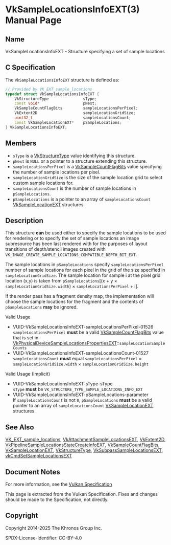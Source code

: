 # VkSampleLocationsInfoEXT(3) Manual Page

## Name

VkSampleLocationsInfoEXT - Structure specifying a set of sample locations



## [](#_c_specification)C Specification

The `VkSampleLocationsInfoEXT` structure is defined as:

```c++
// Provided by VK_EXT_sample_locations
typedef struct VkSampleLocationsInfoEXT {
    VkStructureType               sType;
    const void*                   pNext;
    VkSampleCountFlagBits         sampleLocationsPerPixel;
    VkExtent2D                    sampleLocationGridSize;
    uint32_t                      sampleLocationsCount;
    const VkSampleLocationEXT*    pSampleLocations;
} VkSampleLocationsInfoEXT;
```

## [](#_members)Members

- `sType` is a [VkStructureType](https://registry.khronos.org/vulkan/specs/latest/man/html/VkStructureType.html) value identifying this structure.
- `pNext` is `NULL` or a pointer to a structure extending this structure.
- `sampleLocationsPerPixel` is a [VkSampleCountFlagBits](https://registry.khronos.org/vulkan/specs/latest/man/html/VkSampleCountFlagBits.html) value specifying the number of sample locations per pixel.
- `sampleLocationGridSize` is the size of the sample location grid to select custom sample locations for.
- `sampleLocationsCount` is the number of sample locations in `pSampleLocations`.
- `pSampleLocations` is a pointer to an array of `sampleLocationsCount` [VkSampleLocationEXT](https://registry.khronos.org/vulkan/specs/latest/man/html/VkSampleLocationEXT.html) structures.

## [](#_description)Description

This structure **can** be used either to specify the sample locations to be used for rendering or to specify the set of sample locations an image subresource has been last rendered with for the purposes of layout transitions of depth/stencil images created with `VK_IMAGE_CREATE_SAMPLE_LOCATIONS_COMPATIBLE_DEPTH_BIT_EXT`.

The sample locations in `pSampleLocations` specify `sampleLocationsPerPixel` number of sample locations for each pixel in the grid of the size specified in `sampleLocationGridSize`. The sample location for sample i at the pixel grid location (x,y) is taken from `pSampleLocations`\[(x + y × `sampleLocationGridSize.width`) × `sampleLocationsPerPixel` + i].

If the render pass has a fragment density map, the implementation will choose the sample locations for the fragment and the contents of `pSampleLocations` **may** be ignored.

Valid Usage

- [](#VUID-VkSampleLocationsInfoEXT-sampleLocationsPerPixel-01526)VUID-VkSampleLocationsInfoEXT-sampleLocationsPerPixel-01526  
  `sampleLocationsPerPixel` **must** be a valid [VkSampleCountFlagBits](https://registry.khronos.org/vulkan/specs/latest/man/html/VkSampleCountFlagBits.html) value that is set in [VkPhysicalDeviceSampleLocationsPropertiesEXT](https://registry.khronos.org/vulkan/specs/latest/man/html/VkPhysicalDeviceSampleLocationsPropertiesEXT.html)::`sampleLocationSampleCounts`
- [](#VUID-VkSampleLocationsInfoEXT-sampleLocationsCount-01527)VUID-VkSampleLocationsInfoEXT-sampleLocationsCount-01527  
  `sampleLocationsCount` **must** equal `sampleLocationsPerPixel` × `sampleLocationGridSize.width` × `sampleLocationGridSize.height`

Valid Usage (Implicit)

- [](#VUID-VkSampleLocationsInfoEXT-sType-sType)VUID-VkSampleLocationsInfoEXT-sType-sType  
  `sType` **must** be `VK_STRUCTURE_TYPE_SAMPLE_LOCATIONS_INFO_EXT`
- [](#VUID-VkSampleLocationsInfoEXT-pSampleLocations-parameter)VUID-VkSampleLocationsInfoEXT-pSampleLocations-parameter  
  If `sampleLocationsCount` is not `0`, `pSampleLocations` **must** be a valid pointer to an array of `sampleLocationsCount` [VkSampleLocationEXT](https://registry.khronos.org/vulkan/specs/latest/man/html/VkSampleLocationEXT.html) structures

## [](#_see_also)See Also

[VK\_EXT\_sample\_locations](https://registry.khronos.org/vulkan/specs/latest/man/html/VK_EXT_sample_locations.html), [VkAttachmentSampleLocationsEXT](https://registry.khronos.org/vulkan/specs/latest/man/html/VkAttachmentSampleLocationsEXT.html), [VkExtent2D](https://registry.khronos.org/vulkan/specs/latest/man/html/VkExtent2D.html), [VkPipelineSampleLocationsStateCreateInfoEXT](https://registry.khronos.org/vulkan/specs/latest/man/html/VkPipelineSampleLocationsStateCreateInfoEXT.html), [VkSampleCountFlagBits](https://registry.khronos.org/vulkan/specs/latest/man/html/VkSampleCountFlagBits.html), [VkSampleLocationEXT](https://registry.khronos.org/vulkan/specs/latest/man/html/VkSampleLocationEXT.html), [VkStructureType](https://registry.khronos.org/vulkan/specs/latest/man/html/VkStructureType.html), [VkSubpassSampleLocationsEXT](https://registry.khronos.org/vulkan/specs/latest/man/html/VkSubpassSampleLocationsEXT.html), [vkCmdSetSampleLocationsEXT](https://registry.khronos.org/vulkan/specs/latest/man/html/vkCmdSetSampleLocationsEXT.html)

## [](#_document_notes)Document Notes

For more information, see the [Vulkan Specification](https://registry.khronos.org/vulkan/specs/latest/html/vkspec.html#VkSampleLocationsInfoEXT)

This page is extracted from the Vulkan Specification. Fixes and changes should be made to the Specification, not directly.

## [](#_copyright)Copyright

Copyright 2014-2025 The Khronos Group Inc.

SPDX-License-Identifier: CC-BY-4.0